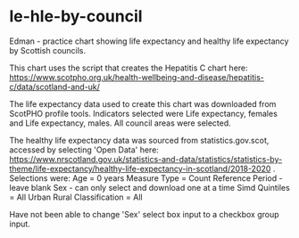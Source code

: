 # le-hle-by-council
Edman - practice chart showing life expectancy and healthy life expectancy by Scottish councils.

This chart uses the script that creates the Hepatitis C chart here: https://www.scotpho.org.uk/health-wellbeing-and-disease/hepatitis-c/data/scotland-and-uk/ 

The life expectancy data used to create this chart was downloaded from ScotPHO profile tools. Indicators selected were Life expectancy, females and Life expectancy, males. All council areas were selected.

The healthy life expectancy data was sourced from statistics.gov.scot, accessed by selecting 'Open Data' here: https://www.nrscotland.gov.uk/statistics-and-data/statistics/statistics-by-theme/life-expectancy/healthy-life-expectancy-in-scotland/2018-2020 . Selections were:
Age = 0 years
Measure Type = Count
Reference Period - leave blank
Sex - can only select and download one at a time
Simd Quintiles = All
Urban Rural Classification = All

Have not been able to change 'Sex' select box input to a checkbox group input.

